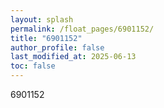 ```yaml
---
layout: splash
permalink: /float_pages/6901152/
title: "6901152"
author_profile: false
last_modified_at: 2025-06-13
toc: false
---
```

 
6901152
